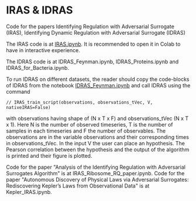 # IRAS & IDRAS
Code for the papers Identifying Regulation with Adversarial Surrogate (IRAS), Identifying Dynamic Regulation with Adversarial Surrogate (IDRAS)

The IRAS code is at [IRAS.ipynb](IRAS.ipynb). It is recommended to open it in Colab to have in interactive experience.

The IDRAS code is at IDRAS_Feynman.ipynb, IDRAS_Proteins.ipynb and IDRAS_for_Bacteria.ipynb. 

To run IDRAS on different datasets, the reader should copy the code-blocks of IDRAS from the notebook [IDRAS_Feynman.ipynb](IDRAS_Feynman.ipynb) and call IDRAS using the command 
```
// IRAS_train_script(observations, observations_tVec, V, nativeIRAS=False)
```
with observations having shape of (N x T x F) and observations_tVec (N x T x 1). Here N is the number of observed timeseries, T is the number of samples in each timeseries and F the number of observables. The observations are in the variable observations and their corresponding times in observations_tVec. In the input V the user can place an hypothesis. The Pearson correlation between the hypothesis and the output of the algorithm is printed and their figure is plotted.

Code for the paper "Analysis of the Identifying Regulation with Adversarial Surrogates Algorithm" is at IRAS_Ribosome_RQ_paper.ipynb.
Code for the paper "Autonomous Discovery of Physical Laws via Adversarial Surrogates: Rediscovering Kepler’s Laws from Observational Data" is at Kepler_IRAS.ipynb.

